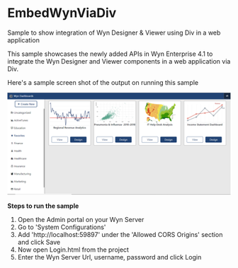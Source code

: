 # EmbedWynViaDiv
Sample to show integration of Wyn Designer &amp; Viewer using Div in a web application

This sample showcases the newly added APIs in Wyn Enterprise 4.1 to integrate the Wyn Designer and Viewer components in a web application via Div.

Here's a sample screen shot of the output on running this sample

![alt text](Screenshot.PNG)

**Steps to run the sample**
1. Open the Admin portal on your Wyn Server
2. Go to 'System Configurations'
3. Add 'http://localhost:59897' under the 'Allowed CORS Origins' section and click Save
4. Now open Login.html from the project
5. Enter the Wyn Server Url, username, password and click Login
